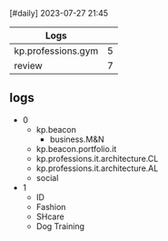 [#daily]
2023-07-27
21:45

| Logs                                   |     |
| -------------------------------------- | --- |
| kp.professions.gym                     | 5   |
| review                                 | 7   |

## logs
- 0
	- kp.beacon
		- business.M&N
	- kp.beacon.portfolio.it
	- kp.professions.it.architecture.CL
	- kp.professions.it.architecture.AL
	- social
- 1
	- ID
	- Fashion
	- SHcare
	- Dog Training


